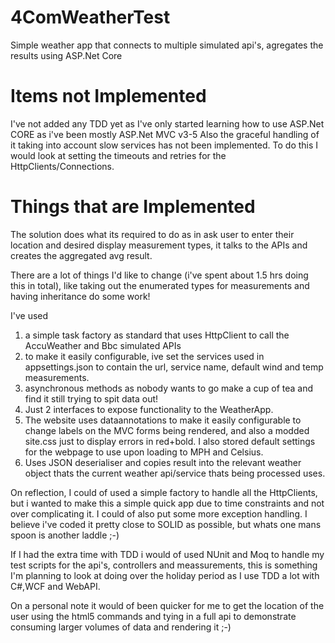 # 4ComWeatherTest
Simple weather app that connects to multiple simulated api's, agregates the results using ASP.Net Core

Items not Implemented
=====================
I've not added any TDD yet as I've only started learning how to use ASP.Net CORE as i've been mostly ASP.Net MVC v3-5
Also the graceful handling of it taking into account slow services has not been implemented. To do this I would look at setting the
timeouts and retries for the HttpClients/Connections.

Things that are Implemented
===========================
The solution does what its required to do as in ask user to enter their location and desired display measurement types, it talks to 
the APIs and creates the aggregated avg result.

There are a lot of things I'd like to change (i've spent about 1.5 hrs doing this in total), like taking out the enumerated types for 
measurements and having inheritance do some work!

I've used 
  1. a simple task factory as standard that uses HttpClient to call the AccuWeather and Bbc simulated APIs
  2. to make it easily configurable, ive set the services used in appsettings.json to contain the url, service name, default wind and temp 
     measurements. 
  3. asynchronous methods as nobody wants to go make a cup of tea and find it still trying to spit data out!
  4. Just 2 interfaces to expose functionality to the WeatherApp.
  5. The website uses dataannotations to make it easily configurable to change labels on the MVC forms being rendered, and also a modded site.css just to display errors in red+bold. I also stored default settings for the webpage to use upon loading to MPH and Celsius.
  6. Uses JSON deserialiser and copies result into the relevant weather object thats the current weather api/service thats being processed uses.
   
On reflection, I could of used a simple factory to handle all the HttpClients, but i wanted to make this a simple quick app due to time 
constraints and not over complicating it. I could of also put some more exception handling. I believe i've coded it pretty close to SOLID as possible, but whats one mans spoon is another laddle ;-)

If I had the extra time with TDD i would of used NUnit and Moq to handle my test scripts for the api's, controllers and meassurements, 
this is something I'm planning to look at doing over the holiday period as I use TDD a lot with C#,WCF and WebAPI.

On a personal note it would of been quicker for me to get the location of the user using the html5 commands and tying in a full api to demonstrate consuming larger volumes of data and rendering it ;-)

     


